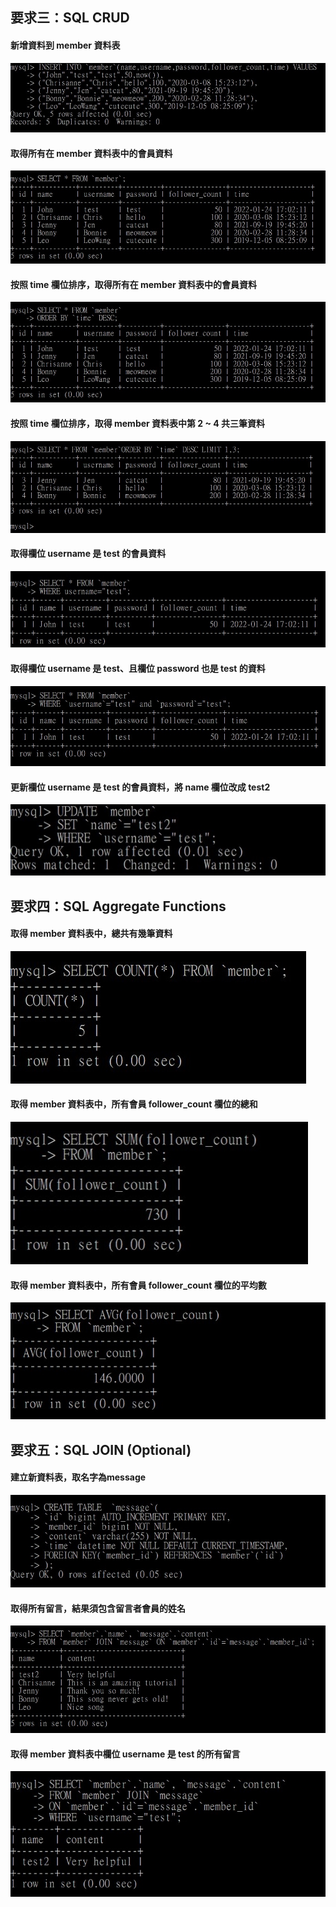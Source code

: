 ## 要求三：SQL CRUD
#### 新增資料到 member 資料表
![](https://github.com/chan0216/wehelp-assignments/blob/main/images/3-1.jpg)
#### 取得所有在 member 資料表中的會員資料
![](https://github.com/chan0216/wehelp-assignments/blob/main/images/3-2.jpg)
#### 按照 time 欄位排序，取得所有在 member 資料表中的會員資料
![](https://github.com/chan0216/wehelp-assignments/blob/main/images/3-3.jpg)
#### 按照 time 欄位排序，取得 member 資料表中第 2 ~ 4 共三筆資料
![](https://github.com/chan0216/wehelp-assignments/blob/main/images/3-4.jpg)
#### 取得欄位 username 是 test 的會員資料
![](https://github.com/chan0216/wehelp-assignments/blob/main/images/3-5.jpg)
#### 取得欄位 username 是 test、且欄位 password 也是 test 的資料
![](https://github.com/chan0216/wehelp-assignments/blob/main/images/3-6.jpg)
#### 更新欄位 username 是 test 的會員資料，將 name 欄位改成 test2
![](https://github.com/chan0216/wehelp-assignments/blob/main/images/3-7.jpg)
## 要求四：SQL Aggregate Functions
#### 取得 member 資料表中，總共有幾筆資料
![](https://github.com/chan0216/wehelp-assignments/blob/main/images/4-1.jpg)

#### 取得 member 資料表中，所有會員 follower_count 欄位的總和
![](https://github.com/chan0216/wehelp-assignments/blob/main/images/4-2.jpg)
#### 取得 member 資料表中，所有會員 follower_count 欄位的平均數
![](https://github.com/chan0216/wehelp-assignments/blob/main/images/4-3.jpg)
## 要求五：SQL JOIN (Optional)
#### 建立新資料表，取名字為message
![](https://github.com/chan0216/wehelp-assignments/blob/main/images/5-1.jpg)
#### 取得所有留言，結果須包含留言者會員的姓名
![](https://github.com/chan0216/wehelp-assignments/blob/main/images/5-2.jpg)
#### 取得 member 資料表中欄位 username 是 test 的所有留言
![](https://github.com/chan0216/wehelp-assignments/blob/main/images/5-3.jpg)
